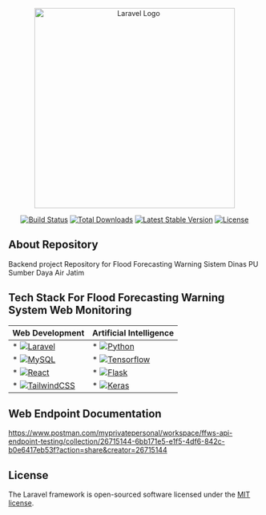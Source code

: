 <p align="center"><a href="https://laravel.com" target="_blank"><img src="https://raw.githubusercontent.com/laravel/art/master/logo-lockup/5%20SVG/2%20CMYK/1%20Full%20Color/laravel-logolockup-cmyk-red.svg" width="400" alt="Laravel Logo"></a></p>

<p align="center">
<a href="https://github.com/laravel/framework/actions"><img src="https://github.com/laravel/framework/workflows/tests/badge.svg" alt="Build Status"></a>
<a href="https://packagist.org/packages/laravel/framework"><img src="https://img.shields.io/packagist/dt/laravel/framework" alt="Total Downloads"></a>
<a href="https://packagist.org/packages/laravel/framework"><img src="https://img.shields.io/packagist/v/laravel/framework" alt="Latest Stable Version"></a>
<a href="https://packagist.org/packages/laravel/framework"><img src="https://img.shields.io/packagist/l/laravel/framework" alt="License"></a>
</p>

## About Repository

Backend project Repository for Flood Forecasting Warning Sistem Dinas PU Sumber Daya Air Jatim <br>

## Tech Stack For Flood Forecasting Warning System Web Monitoring
| Web Development                                           | Artificial Intelligence                            |
|-----------------------------------------------------------| ---------------------------------------------------|
| * [![Laravel][Laravel.com]][Laravel-url]                  | * [![Python][python.com]][python-url]              |
| * [![MySQL][mysql.com]][mysql-url]                        | * [![Tensorflow][TensorFlow.com]][TensorFlow-url]  |
| * [![React][React.com]][React-url]                        | * [![Flask][Flask.com]][Flask-url]                 |
| * [![TailwindCSS][TailwindCSS.com]][TailwindCSS-url]      | * [![Keras][Keras.com]][Keras-url]                 |

## Web Endpoint Documentation
https://www.postman.com/myprivatepersonal/workspace/ffws-api-endpoint-testing/collection/26715144-6bb171e5-e1f5-4df6-842c-b0e6417eb53f?action=share&creator=26715144

## License
The Laravel framework is open-sourced software licensed under the [MIT license](https://opensource.org/licenses/MIT).

[Laravel.com]: https://img.shields.io/badge/laravel-%23FF2D20.svg?style=for-the-badge&logo=laravel&logoColor=white
[Laravel-url]: https://laravel.com
[mysql.com]: https://img.shields.io/badge/mysql-%2300f.svg?style=for-the-badge&logo=mysql&logoColor=white
[mysql-url]: https://laravel.com](https://www.mysql.com)https://www.mysql.com
[python.com]: https://img.shields.io/badge/python-3670A0?style=for-the-badge&logo=python&logoColor=ffdd54
[python-url]: https://www.python.org
[TensorFlow.com]: https://img.shields.io/badge/TensorFlow-%23FF6F00.svg?style=for-the-badge&logo=TensorFlow&logoColor=white
[TensorFlow-url]: https://www.tensorflow.org
[React.com]: https://img.shields.io/badge/react-%2320232a.svg?style=for-the-badge&logo=react&logoColor=%2361DAFB
[React-url]: https://react.dev
[Flask.com]: https://img.shields.io/badge/flask-%23000.svg?style=for-the-badge&logo=flask&logoColor=white
[Flask-url]: https://flask.palletsprojects.com/en/3.0.x/
[TailwindCSS.com]: https://img.shields.io/badge/tailwindcss-%2338B2AC.svg?style=for-the-badge&logo=tailwind-css&logoColor=white
[TailwindCSS-url]: https://tailwindcss.com
[Keras.com]: https://img.shields.io/badge/Keras-%23D00000.svg?style=for-the-badge&logo=Keras&logoColor=white
[Keras-url]: https://keras.io/api/
